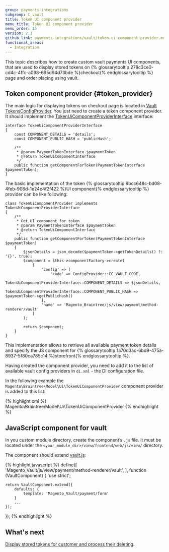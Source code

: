 ```yaml
---
group: payments-integrations
subgroup: C_vault
title: Token UI component provider
menu_title: Token UI component provider
menu_order: 15
version: 2.1
github_link: payments-integrations/vault/token-ui-component-provider.md
functional_areas:
  - Integration
---
```


This topic describes how to create custom vault payments UI components, that are used to  display stored tokens on {% glossarytooltip 278c3ce0-cd4c-4ffc-a098-695d94d73bde %}checkout{% endglossarytooltip %} page and order placing using vault. 

## Token component provider {#token_provider}

The main logic for displaying tokens on checkout page is located in
[Vault TokensConfigProvider]({{site.mage2100url}}app/code/Magento/Vault/Model/Ui/TokensConfigProvider.php). You just need to create a token component provider. It should implement the 
[TokenUiComponentProviderInterface]({{site.mage2100url}}app/code/Magento/Vault/Model/Ui/TokenUiComponentProviderInterface.php) interface:

``` php?start_inline=1
interface TokenUiComponentProviderInterface
{
    const COMPONENT_DETAILS = 'details';
    const COMPONENT_PUBLIC_HASH = 'publicHash';

    /**
     * @param PaymentTokenInterface $paymentToken
     * @return TokenUiComponentInterface
     */
    public function getComponentForToken(PaymentTokenInterface $paymentToken);
}
```

The basic implementation of the token {% glossarytooltip 9bcc648c-bd08-4feb-906d-1e24c4f2f422 %}UI component{% endglossarytooltip %} provider can be like following:

``` php?start_inline=1
class TokenUiComponentProvider implements TokenUiComponentProviderInterface
{
    /**
     * Get UI component for token
     * @param PaymentTokenInterface $paymentToken
     * @return TokenUiComponentInterface
     */
    public function getComponentForToken(PaymentTokenInterface $paymentToken)
    {
        $jsonDetails = json_decode($paymentToken->getTokenDetails() ?: '{}', true);
        $component = $this->componentFactory->create(
            [
                'config' => [
                    'code' => ConfigProvider::CC_VAULT_CODE,
                    TokenUiComponentProviderInterface::COMPONENT_DETAILS => $jsonDetails,
                    TokenUiComponentProviderInterface::COMPONENT_PUBLIC_HASH => $paymentToken->getPublicHash()
                ],
                'name' => 'Magento_Braintree/js/view/payment/method-renderer/vault'
            ]
        );

        return $component;
    }
}
```

This implementation allows to retrieve all available payment token details and specify the JS component for {% glossarytooltip 1a70d3ac-6bd9-475a-8937-5f80ca785c14 %}storefront{% endglossarytooltip %}.

Having created the component provider, you need to add it to the list of available vault config providers in `di.xml` - the DI configuration file. 

In the following example the `Magento\Braintree\Model\Ui\TokenUiComponentProvider` component provider is added to this list:

{% highlight xml %}
<type name="Magento\Vault\Model\Ui\TokensConfigProvider">
    <arguments>
        <argument name="tokenUiComponentProviders" xsi:type="array">
            <item name="braintree" xsi:type="object">Magento\Braintree\Model\Ui\TokenUiComponentProvider</item>
        </argument>
    </arguments>
</type>
{% endhighlight %}

## JavaScript component for vault 

In you custom module directory, create the component’s `.js` file. It must be located under the `<your_module_dir>/view/frontend/web/js/view/` directory.

The component should extend [vault.js]({{site.mage2100url}}app/code/Magento/Vault/view/frontend/web/js/view/payment/method-renderer/vault.js):

{% highlight javascript %}
define([
    'Magento_Vault/js/view/payment/method-renderer/vault',
], function (VaultComponent) {
    'use strict';

    return VaultComponent.extend({
        defaults: {
            template: 'Magento_Vault/payment/form'
        }
        ...
    });
});
{% endhighlight %}

## What's next

[Display stored tokens for customer and process their deleting]({{page.baseurl}}/payments-integrations/vault/customer-stored-payments.html).
